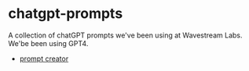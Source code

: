 # chatgpt-prompts

A collection of chatGPT prompts we've been using at Wavestream Labs. We'be been using GPT4.

- [prompt creator](prompt-creator.md)
